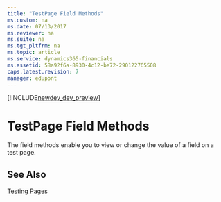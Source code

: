 ```yaml
---
title: "TestPage Field Methods"
ms.custom: na
ms.date: 07/13/2017
ms.reviewer: na
ms.suite: na
ms.tgt_pltfrm: na
ms.topic: article
ms.service: dynamics365-financials
ms.assetid: 58a92f6a-8930-4c12-be72-290122765508
caps.latest.revision: 7
manager: edupont
---
```


[!INCLUDE[newdev_dev_preview](../includes/newdev_dev_preview.md)]

# TestPage Field Methods
The field methods enable you to view or change the value of a field on a test page.  
  
## See Also  
 [Testing Pages](Testing-Pages.md)